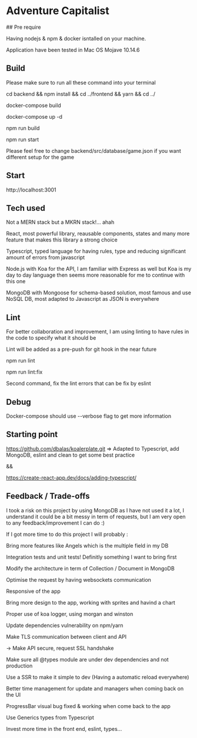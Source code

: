 # Adventure Capitalist



## Pre require


Having nodejs & npm & docker isntalled on your machine.

Application have been tested in Mac OS Mojave 10.14.6



## Build


Please make sure to run all these command into your terminal


cd backend && npm install && cd ../frontend && yarn && cd ../


docker-compose build

docker-compose up -d


npm run build

npm run start


Please feel free to change backend/src/database/game.json if you want different setup for the game


## Start


http://localhost:3001


## Tech used


Not a MERN stack but a MKRN stack!... ahah


React, most powerful library, reausable components, states and many more feature that makes this library a strong choice

Typescript, typed language for having rules, type and reducing significant amount of errors from javascript

Node.js with Koa for the API, I am familiar with Express as well but Koa is my day to day language then seems more reasonable for me to continue with this one

MongoDB with Mongoose for schema-based solution, most famous and use NoSQL DB, most adapted to Javascript as JSON is everywhere


## Lint


For better collaboration and improvement, I am using linting to have rules in the code to specify what it should be


Lint will be added as a pre-push for git hook in the near future


npm run lint

npm run lint:fix


Second command, fix the lint errors that can be fix by eslint


## Debug


Docker-compose should use --verbose flag to get more information


## Starting point

https://github.com/dbalas/koalerplate.git => Adapted to Typescript, add MongoDB, eslint and clean to get some best practice


&&


https://create-react-app.dev/docs/adding-typescript/


## Feedback / Trade-offs


I took a risk on this project by using MongoDB as I have not used it a lot, I understand it could be a bit messy in term of requests, but I am very open to any feedback/improvement I can do :)


If I got more time to do this project I will probably :


Bring more features like Angels which is the multiple field in my DB


Integration tests and unit tests! Definitly something I want to bring first


Modify the architecture in term of Collection / Document in MongoDB


Optimise the request by having websockets communication


Responsive of the app


Bring more design to the app, working with sprites and havind a chart


Proper use of koa logger, using morgan and winston


Update dependencies vulnerability on npm/yarn


Make TLS communication between client and API

-> Make API secure, request SSL handshake


Make sure all @types module are under dev dependencies and not production


Use a SSR to make it simple to dev (Having a automatic reload everywhere)


Better time management for update and managers when coming back on the UI


ProgressBar visual bug fixed & working when come back to the app


Use Generics types from Typescript


Invest more time in the front end, eslint, types...